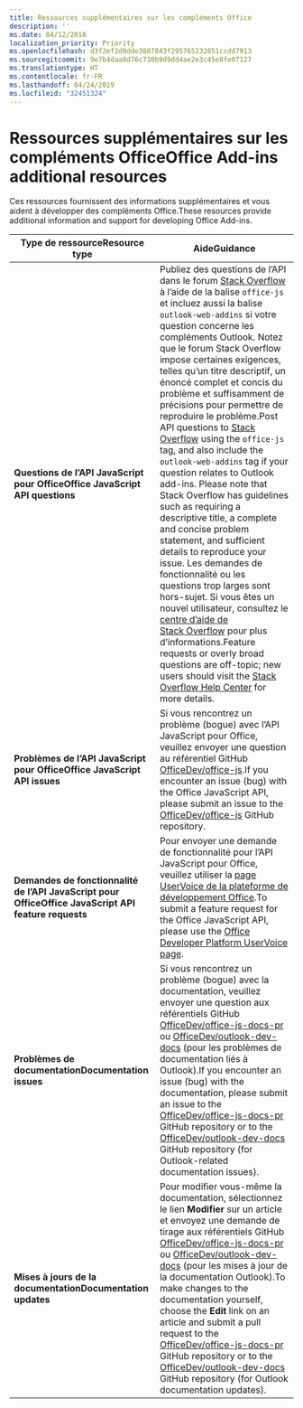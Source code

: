```yaml
---
title: Ressources supplémentaires sur les compléments Office
description: ''
ms.date: 04/12/2018
localization_priority: Priority
ms.openlocfilehash: d3f2ef2d8dde3807843f295765232851ccdd7913
ms.sourcegitcommit: 9e7b4daa8d76c710b9d9dd4ae2e3c45e8fe07127
ms.translationtype: HT
ms.contentlocale: fr-FR
ms.lasthandoff: 04/24/2019
ms.locfileid: "32451324"
---
```

# <a name="office-add-ins-additional-resources"></a><span data-ttu-id="ab2a9-102">Ressources supplémentaires sur les compléments Office</span><span class="sxs-lookup"><span data-stu-id="ab2a9-102">Office Add-ins additional resources</span></span>

<span data-ttu-id="ab2a9-103">Ces ressources fournissent des informations supplémentaires et vous aident à développer des compléments Office.</span><span class="sxs-lookup"><span data-stu-id="ab2a9-103">These resources provide additional information and support for developing Office Add-ins.</span></span>

|<span data-ttu-id="ab2a9-104">**Type de ressource**</span><span class="sxs-lookup"><span data-stu-id="ab2a9-104">**Resource type**</span></span>                    | <span data-ttu-id="ab2a9-105">**Aide**</span><span class="sxs-lookup"><span data-stu-id="ab2a9-105">**Guidance**</span></span>                                                
|----------------------------|---------------------------------
|<span data-ttu-id="ab2a9-106">**Questions de l’API JavaScript pour Office**</span><span class="sxs-lookup"><span data-stu-id="ab2a9-106">**Office JavaScript API questions**</span></span> | <span data-ttu-id="ab2a9-107">Publiez des questions de l’API dans le forum [Stack Overflow](https://stackoverflow.com/questions/tagged/office-js) à l’aide de la balise `office-js` et incluez aussi la balise `outlook-web-addins` si votre question concerne les compléments Outlook. Notez que le forum Stack Overflow impose certaines exigences, telles qu’un titre descriptif, un énoncé complet et concis du problème et suffisamment de précisions pour permettre de reproduire le problème.</span><span class="sxs-lookup"><span data-stu-id="ab2a9-107">Post API questions to [Stack Overflow](https://stackoverflow.com/questions/tagged/office-js) using the `office-js` tag, and also include the `outlook-web-addins` tag if your question relates to Outlook add-ins. Please note that Stack Overflow has guidelines such as requiring a descriptive title, a complete and concise problem statement, and sufficient details to reproduce your issue.</span></span> <span data-ttu-id="ab2a9-108">Les demandes de fonctionnalité ou les questions trop larges sont hors-sujet. Si vous êtes un nouvel utilisateur, consultez le [centre d’aide de Stack Overflow](https://stackoverflow.com/help/how-to-ask) pour plus d’informations.</span><span class="sxs-lookup"><span data-stu-id="ab2a9-108">Feature requests or overly broad questions are off-topic; new users should visit the [Stack Overflow Help Center](https://stackoverflow.com/help/how-to-ask) for more details.</span></span>
|<span data-ttu-id="ab2a9-109">**Problèmes de l’API JavaScript pour Office**</span><span class="sxs-lookup"><span data-stu-id="ab2a9-109">**Office JavaScript API issues**</span></span>| <span data-ttu-id="ab2a9-110">Si vous rencontrez un problème (bogue) avec l’API JavaScript pour Office, veuillez envoyer une question au référentiel GitHub <a href="https://github.com/officedev/office-js/issues" target="_blank">OfficeDev/office-js</a>.</span><span class="sxs-lookup"><span data-stu-id="ab2a9-110">If you encounter an issue (bug) with the Office JavaScript API, please submit an issue to the <a href="https://github.com/officedev/office-js/issues" target="_blank">OfficeDev/office-js</a> GitHub repository.</span></span>
|<span data-ttu-id="ab2a9-111">**Demandes de fonctionnalité de l’API JavaScript pour Office**</span><span class="sxs-lookup"><span data-stu-id="ab2a9-111">**Office JavaScript API feature requests**</span></span>| <span data-ttu-id="ab2a9-112">Pour envoyer une demande de fonctionnalité pour l’API JavaScript pour Office, veuillez utiliser la <a href="https://officespdev.uservoice.com/" target="_blank">page UserVoice de la plateforme de développement Office</a>.</span><span class="sxs-lookup"><span data-stu-id="ab2a9-112">To submit a feature request for the Office JavaScript API, please use the <a href="https://officespdev.uservoice.com/" target="_blank">Office Developer Platform UserVoice page</a>.</span></span>
|<span data-ttu-id="ab2a9-113">**Problèmes de documentation**</span><span class="sxs-lookup"><span data-stu-id="ab2a9-113">**Documentation issues**</span></span>| <span data-ttu-id="ab2a9-114">Si vous rencontrez un problème (bogue) avec la documentation, veuillez envoyer une question aux référentiels GitHub <a href="https://github.com/officedev/office-js-docs-pr/issues" target="_blank">OfficeDev/office-js-docs-pr</a> ou <a href="https://github.com/officedev/outlook-dev-docs/issues" target="_blank">OfficeDev/outlook-dev-docs</a> (pour les problèmes de documentation liés à Outlook).</span><span class="sxs-lookup"><span data-stu-id="ab2a9-114">If you encounter an issue (bug) with the documentation, please submit an issue to the <a href="https://github.com/officedev/office-js-docs-pr/issues" target="_blank">OfficeDev/office-js-docs-pr</a> GitHub repository or to the <a href="https://github.com/officedev/outlook-dev-docs/issues" target="_blank">OfficeDev/outlook-dev-docs</a> GitHub repository (for Outlook-related documentation issues).</span></span>
|<span data-ttu-id="ab2a9-115">**Mises à jours de la documentation**</span><span class="sxs-lookup"><span data-stu-id="ab2a9-115">**Documentation updates**</span></span>| <span data-ttu-id="ab2a9-116">Pour modifier vous-même la documentation, sélectionnez le lien **Modifier** sur un article et envoyez une demande de tirage aux référentiels GitHub <a href="https://github.com/officedev/office-js-docs-pr" target="_blank">OfficeDev/office-js-docs-pr</a> ou <a href="https://github.com/officedev/outlook-dev-docs" target="_blank">OfficeDev/outlook-dev-docs</a> (pour les mises à jour de la documentation Outlook).</span><span class="sxs-lookup"><span data-stu-id="ab2a9-116">To make changes to the documentation yourself, choose the **Edit** link on an article and submit a pull request to the <a href="https://github.com/officedev/office-js-docs-pr" target="_blank">OfficeDev/office-js-docs-pr</a> GitHub repository or to the <a href="https://github.com/officedev/outlook-dev-docs" target="_blank">OfficeDev/outlook-dev-docs</a> GitHub repository (for Outlook documentation updates).</span></span>
